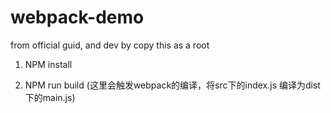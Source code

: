 # webpack-demo
from official guid, and dev by copy this as a root


1. NPM install 

2. NPM run build
(这里会触发webpack的编译，将src下的index.js 编译为dist下的main.js)
